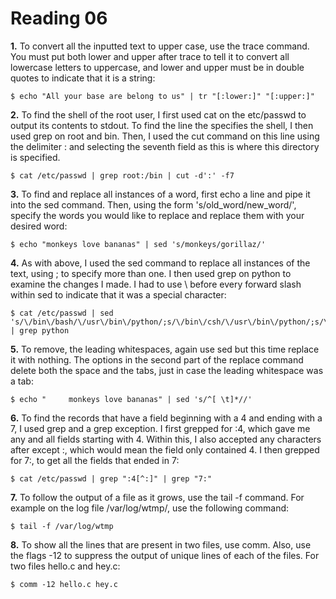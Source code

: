 Reading 06
==========

**1.** To convert all the inputted text to upper case, use the trace command.  You must put both lower and upper after trace to tell it to convert all lowercase letters to uppercase, and lower and upper must be in double quotes to indicate that it is a string:

	$ echo "All your base are belong to us" | tr "[:lower:]" "[:upper:]"

**2.** To find the shell of the root user, I first used cat on the etc/passwd to output its contents to stdout.  To find the line the specifies the shell, I then used grep on root and bin.  Then, I used the cut command on this line using the delimiter : and selecting the seventh field as this is where this directory is specified.

	$ cat /etc/passwd | grep root:/bin | cut -d':' -f7

**3.** To find and replace all instances of a word, first echo a line and pipe it into the sed command.  Then, using the form 's/old_word/new_word/', specify the words you would like to replace and replace them with your desired word:

	$ echo "monkeys love bananas" | sed 's/monkeys/gorillaz/'

**4.** As with above, I used the sed command to replace all instances of the text, using ; to specify more than one.  I then used grep on python to examine the changes I made.  I had to use \ before every forward slash within sed to indicate that it was a special character:

	$ cat /etc/passwd | sed 's/\/bin\/bash/\/usr\/bin\/python/;s/\/bin\/csh/\/usr\/bin\/python/;s/\/bin\/tcsh/\/usr\/bin\/python/' | grep python

**5.** To remove, the leading whitespaces, again use sed but this time replace it with nothing.  The options in the second part of the replace command delete both the space and the tabs, just in case the leading whitespace was a tab:

	$ echo "     monkeys love bananas" | sed 's/^[ \t]*//'

**6.** To find the records that have a field beginning with a 4 and ending with a 7, I used grep and a grep exception.  I first grepped for :4, which gave me any and all fields starting with 4.  Within this, I also accepted any characters after except :, which would mean the field only contained 4.  I then grepped for 7:, to get all the fields that ended in 7:
	
	$ cat /etc/passwd | grep ":4[^:]" | grep "7:"

**7.** To follow the output of a file as it grows, use the tail -f command.  For example on the log file /var/log/wtmp/, use the following command:

	$ tail -f /var/log/wtmp

**8.** To show all the lines that are present in two files, use comm.  Also, use the flags -12 to suppress the output of unique lines of each of the files.  For two files hello.c and hey.c:

	$ comm -12 hello.c hey.c
 
